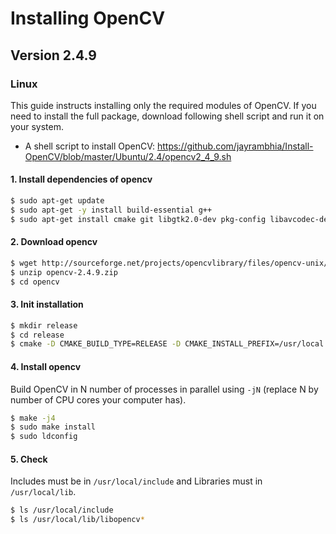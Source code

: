 # Installing OpenCV
## Version 2.4.9
### Linux
This guide instructs installing only the required modules of OpenCV. If you need to install the full package, download following shell script and run it on your system.
- A shell script to install OpenCV: https://github.com/jayrambhia/Install-OpenCV/blob/master/Ubuntu/2.4/opencv2_4_9.sh

#### 1. Install dependencies of opencv
```sh
$ sudo apt-get update
$ sudo apt-get -y install build-essential g++
$ sudo apt-get install cmake git libgtk2.0-dev pkg-config libavcodec-dev libavformat-dev libswscale-dev
```

#### 2. Download opencv
```sh
$ wget http://sourceforge.net/projects/opencvlibrary/files/opencv-unix/2.4.9/opencv-2.4.9.zip
$ unzip opencv-2.4.9.zip
$ cd opencv
```

#### 3. Init installation
```sh
$ mkdir release
$ cd release
$ cmake -D CMAKE_BUILD_TYPE=RELEASE -D CMAKE_INSTALL_PREFIX=/usr/local ..
```

#### 4. Install opencv
Build OpenCV in N number of processes in parallel using `-jN` (replace N by number of CPU cores your computer has).
```sh
$ make -j4
$ sudo make install
$ sudo ldconfig
```

#### 5. Check
Includes must be in `/usr/local/include` and Libraries must in `/usr/local/lib`.
```sh
$ ls /usr/local/include
$ ls /usr/local/lib/libopencv*
```
